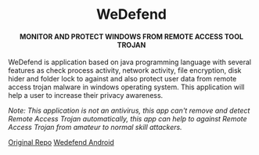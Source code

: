 <h1 align="center">WeDefend</h1> 
<h4 align="center">MONITOR AND PROTECT WINDOWS FROM REMOTE ACCESS TOOL TROJAN</h4>

WeDefend is application based on java programming language with several features as check process activity, network activity, file encryption, disk hider and folder lock to against and also protect user data from remote access trojan malware in windows operating system. This application will help a user to increase their privacy awareness.

*Note: This application is not an antivirus, this app can't remove and detect Remote Access Trojan automatically, this app can help to against Remote Access Trojan from amateur to normal skill attackers.*


[Original Repo](https://github.com/wishihab/WeDefend)
[Wedefend Android](https://github.com/wishihab/WeDefend-Android)
